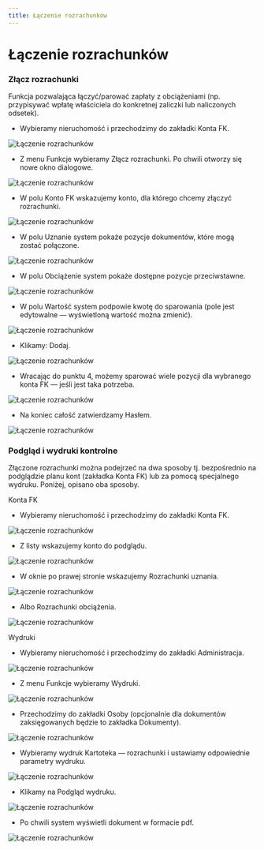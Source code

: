```yaml
---
title: Łączenie rozrachunków
---
```

# Łączenie rozrachunków

### Złącz rozrachunki

Funkcja pozwalająca łączyć/parować zapłaty z obciążeniami (np. przypisywać wpłatę właściciela do konkretnej zaliczki lub naliczonych odsetek).

- Wybieramy nieruchomość i przechodzimy do zakładki Konta FK.

![Łączenie rozrachunków](laczenierozrach1.png)

- Z menu Funkcje wybieramy Złącz rozrachunki. Po chwili otworzy się nowe okno dialogowe.

![Łączenie rozrachunków](laczenierozrach2.png)

- W polu Konto FK wskazujemy konto, dla którego chcemy złączyć rozrachunki.

![Łączenie rozrachunków](laczenierozrach3.png)

- W polu Uznanie system pokaże pozycje dokumentów, które mogą zostać połączone.

![Łączenie rozrachunków](laczenierozrach4.png)

- W polu Obciążenie system pokaże dostępne pozycje przeciwstawne. 

![Łączenie rozrachunków](laczenierozrach5.png)

- W polu Wartość system podpowie kwotę do sparowania (pole jest edytowalne — wyświetloną wartość można zmienić).

![Łączenie rozrachunków](laczenierozrach6.png)

- Klikamy: Dodaj.

![Łączenie rozrachunków](laczenierozrach7.png)

- Wracając do punktu 4, możemy sparować wiele pozycji dla wybranego konta FK — jeśli jest taka potrzeba.

![Łączenie rozrachunków](laczenierozrach8.png)

- Na koniec całość zatwierdzamy Hasłem.

![Łączenie rozrachunków](laczenierozrach9.png)

### Podgląd i wydruki kontrolne

Złączone rozrachunki można podejrzeć na dwa sposoby tj. bezpośrednio na podglądzie planu kont (zakładka Konta FK) lub za pomocą specjalnego wydruku. Poniżej, opisano oba sposoby.

Konta FK

- Wybieramy nieruchomość i przechodzimy do zakładki Konta FK.

![Łączenie rozrachunków](laczenierozrach10.png)

- Z listy wskazujemy konto do podglądu.

![Łączenie rozrachunków](laczenierozrach11.png)

- W oknie po prawej stronie wskazujemy Rozrachunki uznania.

![Łączenie rozrachunków](laczenierozrach12.png)

- Albo Rozrachunki obciążenia.

![Łączenie rozrachunków](laczenierozrach13.png)

Wydruki

- Wybieramy nieruchomość i przechodzimy do zakładki Administracja.

![Łączenie rozrachunków](laczenierozrach14.png)

- Z menu Funkcje wybieramy Wydruki.

![Łączenie rozrachunków](laczenierozrach15.png)

- Przechodzimy do zakładki Osoby (opcjonalnie dla dokumentów zaksięgowanych będzie to zakładka Dokumenty).

![Łączenie rozrachunków](laczenierozrach16.png)

- Wybieramy wydruk Kartoteka — rozrachunki i ustawiamy odpowiednie parametry wydruku.

![Łączenie rozrachunków](laczenierozrach17.png)

- Klikamy na Podgląd wydruku.

![Łączenie rozrachunków](laczenierozrach18.png)

- Po chwili system wyświetli dokument w formacie pdf.

![Łączenie rozrachunków](laczenierozrach19.png)